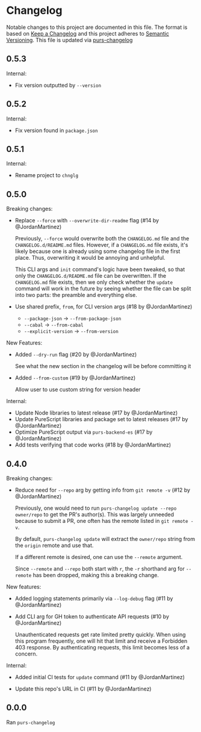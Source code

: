 # Changelog

Notable changes to this project are documented in this file. The format is based on [Keep a Changelog](https://keepachangelog.com/en/1.0.0/) and this project adheres to [Semantic Versioning](https://semver.org/spec/v2.0.0.html). This file is updated via [purs-changelog](https://github.com/JordanMartinez/purescript-up-changelog)

## 0.5.3

Internal:

* Fix version outputted by `--version`

## 0.5.2

Internal:

* Fix version found in `package.json`

## 0.5.1

Internal:

* Rename project to `chnglg`

## 0.5.0

Breaking changes:

* Replace `--force` with `--overwrite-dir-readme` flag (#14 by @JordanMartinez)

  Previously, `--force` would overwrite both the `CHANGELOG.md` file
  and the `CHANGELOG.d/README.md` files. However, if a `CHANGELOG.md` file exists,
  it's likely because one is already using some changelog file in the first place.
  Thus, overwriting it would be annoying and unhelpful.

  This CLI args and `init` command's logic have been tweaked, so that only the
  `CHANGELOG.d/README.md` file can be overwritten. If the `CHANGELOG.md` file exists,
  then we only check whether the `update` command will work in the future by seeing
  whether the file can be split into two parts: the preamble and everything else.

* Use shared prefix, `from`, for CLI version args (#18 by @JordanMartinez)

  - `--package-json` -> `--from-package-json`
  - `--cabal` -> `--from-cabal`
  - `--explicit-version` -> `--from-version`

New Features:

* Added `--dry-run` flag (#20 by @JordanMartinez)

  See what the new section in the changelog will be before committing it

* Added `--from-custom` (#19 by @JordanMartinez)

  Allow user to use custom string for version header

Internal:

* Update Node libraries to latest release (#17 by @JordanMartinez)
* Update PureScript libraries and package set to latest releases (#17 by @JordanMartinez)
* Optimize PureScript output via `purs-backend-es` (#17 by @JordanMartinez)
* Add tests verifying that code works (#18 by @JordanMartinez)

## 0.4.0

Breaking changes:

* Reduce need for `--repo` arg by getting info from `git remote -v` (#12 by @JordanMartinez)

  Previously, one would need to run `purs-changelog update --repo owner/repo`
  to get the PR's author(s). This was largely unneeded because
  to submit a PR, one often has the remote listed in `git remote -v`.

  By default, `purs-changelog update` will extract the `owner/repo` string
  from the `origin` remote and use that.

  If a different remote is desired, one can use the `--remote` argument.

  Since `--remote` and `--repo` both start with `r`, the `-r` shorthand arg
  for `--remote` has been dropped, making this a breaking change.

New features:

* Added logging statements primarily via `--log-debug` flag (#11 by @JordanMartinez)

* Add CLI arg for GH token to authenticate API requests (#10 by @JordanMartinez)

  Unauthenticated requests get rate limited pretty quickly.
  When using this program frequently, one will hit that limit
  and receive a Forbidden 403 response.
  By authenticating requests, this limit becomes less of a concern.

Internal:

* Added initial CI tests for `update` command (#11 by @JordanMartinez)

* Update this repo's URL in CI (#11 by @JordanMartinez)

## 0.0.0

Ran `purs-changelog`
